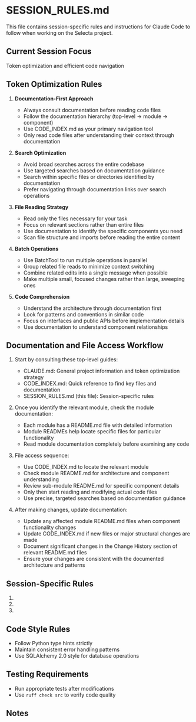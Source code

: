# SESSION_RULES.md

This file contains session-specific rules and instructions for Claude Code to follow when working on the Selecta project.

## Current Session Focus
<!-- Specify the current development focus, e.g., "Fixing YouTube integration bugs" -->
Token optimization and efficient code navigation

## Token Optimization Rules
1. **Documentation-First Approach**
   - Always consult documentation before reading code files
   - Follow the documentation hierarchy (top-level → module → component)
   - Use CODE_INDEX.md as your primary navigation tool
   - Only read code files after understanding their context through documentation

2. **Search Optimization**
   - Avoid broad searches across the entire codebase
   - Use targeted searches based on documentation guidance
   - Search within specific files or directories identified by documentation
   - Prefer navigating through documentation links over search operations

3. **File Reading Strategy**
   - Read only the files necessary for your task
   - Focus on relevant sections rather than entire files
   - Use documentation to identify the specific components you need
   - Scan file structure and imports before reading the entire content

4. **Batch Operations**
   - Use BatchTool to run multiple operations in parallel
   - Group related file reads to minimize context switching
   - Combine related edits into a single message when possible
   - Make multiple small, focused changes rather than large, sweeping ones

5. **Code Comprehension**
   - Understand the architecture through documentation first
   - Look for patterns and conventions in similar code
   - Focus on interfaces and public APIs before implementation details
   - Use documentation to understand component relationships

## Documentation and File Access Workflow
1. Start by consulting these top-level guides:
   - CLAUDE.md: General project information and token optimization strategy
   - CODE_INDEX.md: Quick reference to find key files and documentation
   - SESSION_RULES.md (this file): Session-specific rules

2. Once you identify the relevant module, check the module documentation:
   - Each module has a README.md file with detailed information
   - Module READMEs help locate specific files for particular functionality
   - Read module documentation completely before examining any code

3. File access sequence:
   - Use CODE_INDEX.md to locate the relevant module
   - Check module README.md for architecture and component understanding
   - Review sub-module README.md for specific component details
   - Only then start reading and modifying actual code files
   - Use precise, targeted searches based on documentation guidance

4. After making changes, update documentation:
   - Update any affected module README.md files when component functionality changes
   - Update CODE_INDEX.md if new files or major structural changes are made
   - Document significant changes in the Change History section of relevant README.md files
   - Ensure your changes are consistent with the documented architecture and patterns

## Session-Specific Rules
<!-- Add any specific rules for this session -->
1.
2.
3.

## Code Style Rules
- Follow Python type hints strictly
- Maintain consistent error handling patterns
- Use SQLAlchemy 2.0 style for database operations

## Testing Requirements
<!-- Specify any testing requirements for this session -->
- Run appropriate tests after modifications
- Use `ruff check src` to verify code quality

## Notes
<!-- Add any other information Claude should know -->
